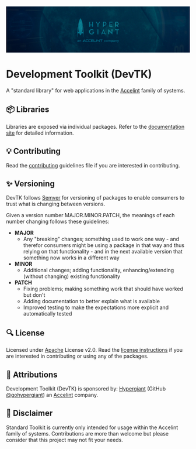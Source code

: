 ![Hypergiant an Accelint company](assets/banner.jpg)

# Development Toolkit (DevTK)

A "standard library" for web applications in the [Accelint] family of systems.

## 📦 Libraries

Libraries are exposed via individual packages. Refer to the [documentation site][docs] for detailed information.

## 💡 Contributing

Read the [contributing](CONTRIBUTING.md) guidelines file if you are interested in contributing.

## ✨ Versioning

DevTK follows [Semver](https://semver.org/) for versioning of packages to enable consumers to trust what is changing between versions.

Given a version number MAJOR.MINOR.PATCH, the meanings of each number changing follows these guidelines:

- __MAJOR__
  - Any "breaking" changes; something used to work one way - and therefor consumers might be using a package in that way and thus relying on that functionality - and in the next available version that something now works in a different way
- __MINOR__
  - Additional changes; adding functionality, enhancing/extending (without changing) existing functionality
- __PATCH__
  - Fixing problems; making something work that should have worked but don't
  - Adding documentation to better explain what is available
  - Improved testing to make the expectations more explicit and automatically tested

## 🔍 License

Licensed under [Apache] License v2.0. Read the [license instructions](LICENSE) if you are interested in contributing or using any of the packages.

## 🚀 Attributions

Development Toolkit (DevTK) is sponsored by: [Hypergiant] (GitHub [@gohypergiant][go]) an [Accelint] company.

## 🔔 Disclaimer

Standard Toolkit is currently only intended for usage within the Accelint family of systems. Contributions are more than welcome but please consider that this project may not fit your needs.

[Accelint]: https://accelint.com
[Apache]: https://www.apache.org/licenses/LICENSE-2.0
[docs]: https://gohypergiant.github.io/standard-toolkit
[go]: https://github.com/gohypergiant
[Hypergiant]: https://hypergiant.com
